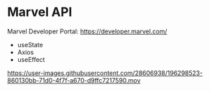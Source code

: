 # Marvel API

Marvel Developer Portal: https://developer.marvel.com/

* useState
* Axios
* useEffect

https://user-images.githubusercontent.com/28606938/196298523-860130bb-71d0-4f7f-a670-d9ffc7217590.mov






